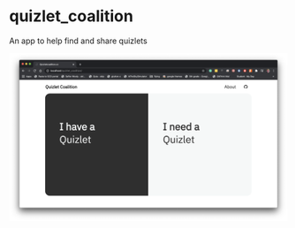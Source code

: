 # quizlet_coalition
An app to help find and share quizlets

![Screenshot of the index](gh_assets/index_ss.png)
